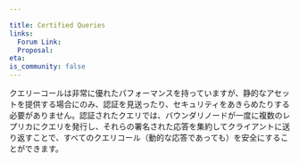 ```yaml
---

title: Certified Queries
links:
  Forum Link:
  Proposal:
eta:
is_community: false
---
```

クエリーコールは非常に優れたパフォーマンスを持っていますが、静的なアセットを提供する場合にのみ、認証を見送ったり、セキュリティをあきらめたりする必要がありません。認証されたクエリでは、バウンダリノードが一度に複数のレプリカにクエリを発行し、それらの署名された応答を集約してクライアントに送り返すことで、すべてのクエリコール（動的な応答であっても）を安全にすることができます。

<!---


While query calls have very good performance, they only allow to serve static assets without having to forgo certification and giving up security. Certified queries allow to secure all query calls (even for dynamic responses) by having the boundary nodes issuing the query to multiple replicas at once, aggregating their signed responses and sending that back to the client.

-->
